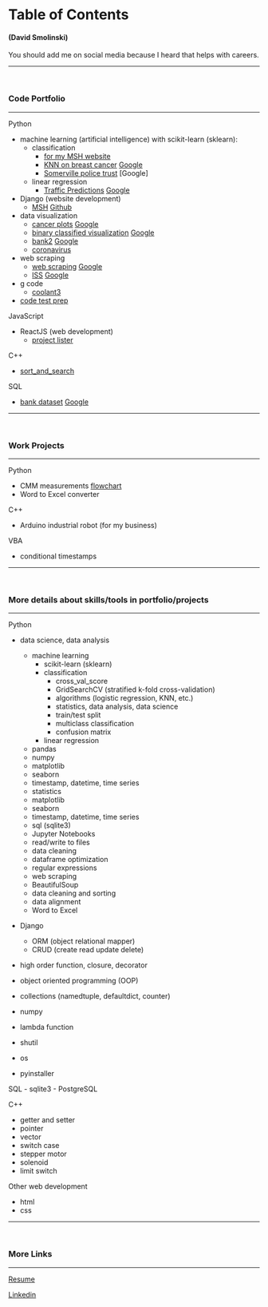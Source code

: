 # **Table of Contents**
#### (David Smolinski)
You should add me on social media because I heard that helps with careers.
___
<br>

### **Code Portfolio**
___

Python

- machine learning (artificial intelligence) with scikit-learn (sklearn):
    - classification
        - [for my MSH website](https://github.com/DavidSmolinski/portfolio/blob/master/machine%20learning/happiness.ipynb)
        - [KNN on breast cancer](https://github.com/DavidSmolinski/portfolio/blob/master/machine%20learning/machine_learning_bc.ipynb)  [Google](https://colab.research.google.com/drive/16evW7ZgGegf7W-fx_NeSp27EM0BmhZlh)
        - [Somerville police trust](https://github.com/DavidSmolinski/portfolio/blob/master/machine%20learning/Somerville%20police%20trust.ipynb)  [Google]
    - linear regression
        - [Traffic Predictions](https://github.com/DavidSmolinski/portfolio/blob/master/machine%20learning/traffic.ipynb)  [Google](https://colab.research.google.com/drive/1J24SykFvNO2pnZvEU_-BiIaQHjS_reTi)
- Django (website development)
    - [MSH](https://moresomervillehappinessapp.herokuapp.com/home)  [Github](https://github.com/DavidSmolinski/portfolio/tree/master/websites/msh)  
- data visualization
    - [cancer plots](https://github.com/DavidSmolinski/portfolio/blob/master/cancer%20data%20analysis%20without%20machine%20learning/cancer_plots.ipynb)  [Google](https://colab.research.google.com/drive/1q5nwWg51bin0lnY6EQ6xl2LAa36vTgx-)
    - [binary classified visualization](https://github.com/DavidSmolinski/portfolio/blob/master/cancer%20data%20analysis%20without%20machine%20learning/binary_classified_visualization.ipynb)  [Google](https://colab.research.google.com/drive/17yfQZhAT-GUHUESiU6oankrbHxrjvy3w)
    - [bank2](https://github.com/DavidSmolinski/portfolio/blob/master/pandas%20matplotlib/bank2.ipynb)  [Google](https://colab.research.google.com/drive/1UahtJqPc7MdqgTBnQlZ9zcGZ7ZU4ZZ9r)
    - [coronavirus](https://github.com/DavidSmolinski/portfolio/blob/master/data%20visualization/coronavirus.ipynb)
- web scraping
    - [web scraping](https://github.com/DavidSmolinski/portfolio/blob/master/web%20scraping%20bees/web%20scraping.ipynb)  [Google](https://colab.research.google.com/drive/1IOfmLkJk3S0uBk_-g6jQOH1yrG7tZmFq)
    - [ISS](https://github.com/DavidSmolinski/portfolio/blob/master/space%20station%20distance/iss_dist.ipynb)  [Google](https://colab.research.google.com/drive/1tEuKVdb2ucalepqh-CDI43qqtL87ELy6)
- g code
    - [coolant3](https://github.com/DavidSmolinski/portfolio/blob/master/change_m8/coolant3.py) 
- [code test prep](https://github.com/DavidSmolinski/portfolio/tree/master/python_prepare_for_code_tests)

JavaScript

- ReactJS (web development)
    - [project lister]()
    
C++

- [sort_and_search](https://github.com/DavidSmolinski/portfolio/tree/master/C%2B%2B/sort_and_search) 

SQL

- [bank dataset](https://github.com/DavidSmolinski/portfolio/blob/master/SQL%20CSV%20Pandas%20Python%20Project/bank.ipynb)  [Google](https://colab.research.google.com/drive/1Q6DH7iTorqIEtB42ddTV8mGVSFFTGt6x#scrollTo=7JtWERPhPPOG)  

___
<br>

### **Work Projects**
___

Python

- CMM measurements [flowchart](https://drive.google.com/file/d/1ZXXQr_sRHcxXa7fGgBZX1LvO-symZtQ8/view)
- Word to Excel converter

C++

- Arduino industrial robot (for my business)

VBA

- conditional timestamps

___
<br>

### **More details about skills/tools in portfolio/projects**
___

Python

- data science, data analysis
    - machine learning
        - scikit-learn (sklearn)
        - classification
            - cross_val_score
            - GridSearchCV (stratified k-fold cross-validation)
            - algorithms (logistic regression, KNN, etc.)
            - statistics, data analysis, data science
            - train/test split
            - multiclass classification
            - confusion matrix
        - linear regression
    - pandas
    - numpy
    - matplotlib
    - seaborn
    - timestamp, datetime, time series
    - statistics
    - matplotlib
    - seaborn
    - timestamp, datetime, time series
    - sql (sqlite3)
    - Jupyter Notebooks
    - read/write to files
    - data cleaning
    - dataframe optimization
    - regular expressions
    - web scraping
    - BeautifulSoup
    - data cleaning and sorting
    - data alignment
    - Word to Excel

- Django
    - ORM (object relational mapper)
    - CRUD (create read update delete)
- high order function, closure, decorator
- object oriented programming (OOP)
- collections (namedtuple, defaultdict, counter)
- numpy
- lambda function
- shutil
- os
- pyinstaller


SQL 
    - sqlite3
    - PostgreSQL

C++

- getter and setter
- pointer
- vector
- switch case
- stepper motor
- solenoid
- limit switch

Other web development
- html
- css

___
<br>

### **More Links**
___

[Resume](https://docs.google.com/document/d/1NmaSZmUnfOo0ZlQYJZyDy648Fhi-4z7evU47rpatxZ4) 

[Linkedin](https://www.linkedin.com/in/david-smolinski-96933050/) 
